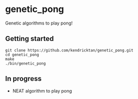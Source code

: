 # genetic_pong
Genetic algorithms to play pong!

## Getting started
```
git clone https://github.com/kendricktan/genetic_pong.git
cd genetic_pong
make
./bin/genetic_pong
```

## In progress
- NEAT algorithm to play pong